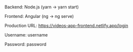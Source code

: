 Backend: Node.js (yarn -> yarn start)

Frontend: Angular (ng -> ng serve)

Production URL: https://videos-app-frontend.netlify.app/login

Username: username

Password: password
